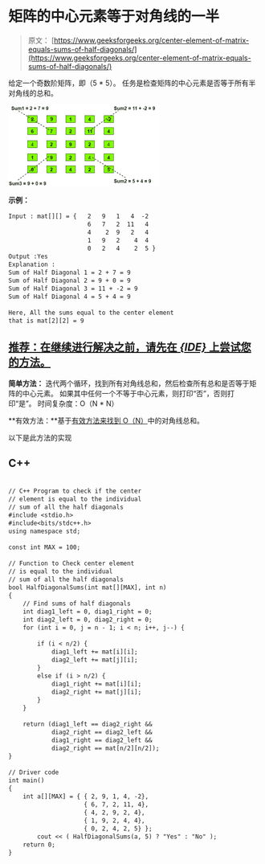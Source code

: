 # 矩阵的中心元素等于对角线的一半

> 原文： [https://www.geeksforgeeks.org/center-element-of-matrix-equals-sums-of-half-diagonals/](https://www.geeksforgeeks.org/center-element-of-matrix-equals-sums-of-half-diagonals/)

给定一个奇数阶矩阵，即（5 * 5）。 任务是检查矩阵的中心元素是否等于所有半对角线的总和。

![](img/768ffc6b905c758cf406b1a20e4af7c5.png)

**示例：**

```
Input : mat[][] = {   2   9   1   4  -2
                      6   7   2  11   4
                      4    2  9   2   4
                      1   9   2    4  4
                      0   2   4    2  5 } 
Output :Yes
Explanation : 
Sum of Half Diagonal 1 = 2 + 7 = 9
Sum of Half Diagonal 2 = 9 + 0 = 9
Sum of Half Diagonal 3 = 11 + -2 = 9
Sum of Half Diagonal 4 = 5 + 4 = 9

Here, All the sums equal to the center element
that is mat[2][2] = 9

```

## [推荐：在继续进行解决之前，请先在 ***<u>{IDE}</u>*** 上尝试您的方法。](https://ide.geeksforgeeks.org/)

**简单方法：**
迭代两个循环，找到所有对角线总和，然后检查所有总和是否等于矩阵的中心元素。 如果其中任何一个不等于中心元素，则打印“否”，否则打印“是”。
时间复杂度：O（N * N）

**有效方法：**基于[有效方法来找到 O（N）](https://www.geeksforgeeks.org/efficiently-compute-sums-of-diagonals-of-a-matrix/)中的对角线总和。

以下是此方法的实现

## C++ 

```

// C++ Program to check if the center 
// element is equal to the individual  
// sum of all the half diagonals 
#include <stdio.h> 
#include<bits/stdc++.h> 
using namespace std; 

const int MAX = 100; 

// Function to Check center element  
// is equal to the individual  
// sum of all the half diagonals 
bool HalfDiagonalSums(int mat[][MAX], int n) 
{     
    // Find sums of half diagonals 
    int diag1_left = 0, diag1_right = 0; 
    int diag2_left = 0, diag2_right = 0;     
    for (int i = 0, j = n - 1; i < n; i++, j--) { 

        if (i < n/2) { 
            diag1_left += mat[i][i]; 
            diag2_left += mat[j][i];            
        } 
        else if (i > n/2) { 
            diag1_right += mat[i][i]; 
            diag2_right += mat[j][i];            
        } 
    } 

    return (diag1_left == diag2_right &&  
            diag2_right == diag2_left && 
            diag1_right == diag2_left && 
            diag2_right == mat[n/2][n/2]); 
} 

// Driver code 
int main() 
{ 
    int a[][MAX] = { { 2, 9, 1, 4, -2}, 
                     { 6, 7, 2, 11, 4},  
                     { 4, 2, 9, 2, 4}, 
                     { 1, 9, 2, 4, 4}, 
                     { 0, 2, 4, 2, 5} }; 
        cout << ( HalfDiagonalSums(a, 5) ? "Yes" : "No" ); 
    return 0; 
} 

```